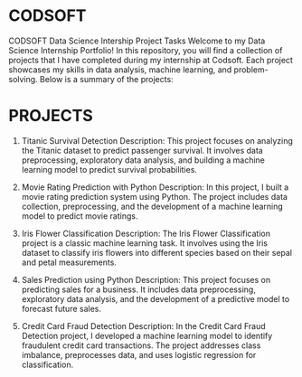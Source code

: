 # CODSOFT
CODSOFT Data Science Intership Project Tasks
Welcome to my Data Science Internship Portfolio! In this repository, you will find a collection of projects that I have completed during my internship at Codsoft. Each project showcases my skills in data analysis, machine learning, and problem-solving. Below is a summary of the projects:
# PROJECTS
1. Titanic Survival Detection Description: This project focuses on analyzing the Titanic dataset to predict passenger survival. It involves data preprocessing, exploratory data analysis, and building a machine learning model to predict survival probabilities.

2. Movie Rating Prediction with Python Description: In this project, I built a movie rating prediction system using Python. The project includes data collection, preprocessing, and the development of a machine learning model to predict movie ratings.

3. Iris Flower Classification Description: The Iris Flower Classification project is a classic machine learning task. It involves using the Iris dataset to classify iris flowers into different species based on their sepal and petal measurements.

4. Sales Prediction using Python Description: This project focuses on predicting sales for a business. It includes data preprocessing, exploratory data analysis, and the development of a predictive model to forecast future sales.

5. Credit Card Fraud Detection Description: In the Credit Card Fraud Detection project, I developed a machine learning model to identify fraudulent credit card transactions. The project addresses class imbalance, preprocesses data, and uses logistic regression for classification.
